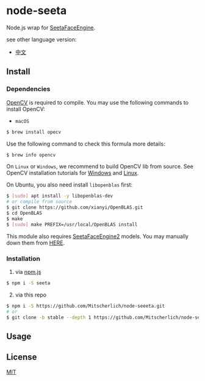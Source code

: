 # node-seeta
Node.js wrap for [SeetaFaceEngine](https://github.com/seetaface/SeetaFaceEngine2).

see other language version:

- [中文](README_zh-CN.md)

## Install

### Dependencies

[OpenCV](https://github.com/opencv/opencv) is required to compile. You may use the following commands to install OpenCV:

- `macOS`

```bash
$ brew install opecv
```

Use the following command to check this formula more details:

```bash
$ brew info opencv
```

On `Linux` or `Windows`, we recommend to build OpenCV lib from source. See OpenCV installation tutorials for [Windows](https://docs.opencv.org/3.4.1/d3/d52/tutorial_windows_install.html) and [Linux](https://docs.opencv.org/3.4.1/d7/d9f/tutorial_linux_install.html).

On Ubuntu, you also need install `libopenblas` first:

```bash
$ [sudo] apt install -y libopenblas-dev
# or compile from source
$ git clone https://github.com/xianyi/OpenBLAS.git
$ cd OpenBLAS
$ make
$ [sudo] make PREFIX=/usr/local/OpenBLAS install
```

This module also requires [SeetaFaceEngine2](https://github.com/seetaface/SeetaFaceEngine2) models. You may manually down them from [HERE](http://115.159.114.29:8090/s/wNzPNdA7w8FPaZK).

### Installation

1. via [npm.js](https://www.npmjs.com/package/seeta)

```bash
$ npm i -S seeta
```

2. via this repo

```bash
$ npm i -S https://github.com/Mitscherlich/node-seeeta.git
# or
$ git clone -b stable --depth 1 https://github.com/Mitscherlich/node-seeeta.git node_modules/seeta
```

## Usage

## License

[MIT](LICENSE)
